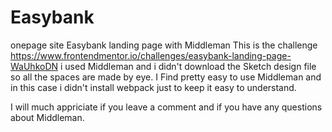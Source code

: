 # Easybank
onepage site Easybank landing page with Middleman
This is the challenge https://www.frontendmentor.io/challenges/easybank-landing-page-WaUhkoDN
i used Middleman and i didn't download the Sketch design file so all the spaces are made by eye.
I Find pretty easy to use Middleman and in this case i didn't install webpack just to keep it easy to understand.

I will much appriciate if you leave a comment and if you have any questions about Middleman.
